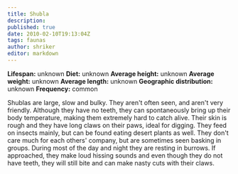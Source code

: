 ```yaml
---
title: Shubla
description:
published: true
date: 2010-02-10T19:13:04Z
tags: faunas
author: shriker
editor: markdown
---
```

<!-- infobox starts -->
**Lifespan:** unknown
**Diet:** unknown
**Average height:** unknown
**Average weight:** unknown
**Average length:** unknown
**Geographic distribution:** unknown
**Frequency:** common
<!-- infobox ends -->

Shublas are large, slow and bulky. They aren't often seen, and aren't very friendly. Although they have no teeth, they can spontaneously bring up their body temperature, making them extremely hard to catch alive. Their skin is rough and they have long claws on their paws, ideal for digging. They feed on insects mainly, but can be found eating desert plants as well. They don't care much for each others' company, but are sometimes seen basking in groups. During most of the day and night they are resting in burrows. If approached, they make loud hissing sounds and even though they do not have teeth, they will still bite and can make nasty cuts with their claws.